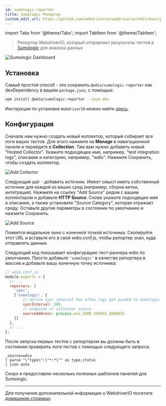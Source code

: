 ```yaml
---
id: sumologic-reporter
title: Sumologic Репортер
custom_edit_url: https://github.com/webdriverio/webdriverio/edit/main/packages/wdio-sumologic-reporter/README.md
---
```


import Tabs from '@theme/Tabs';
import TabItem from '@theme/TabItem';

> Репортер WebdriverIO, который отправляет результаты тестов в [Sumologic](https://www.sumologic.com/) для анализа данных

![Sumologic Dashboard](/img/sumologic.png "Sumologic Dashboard")

## Установка

Самый простой способ - это сохранить `@wdio/sumologic-reporter` как devDependency в вашем `package.json`, с помощью:

```sh
npm install @wdio/sumologic-reporter --save-dev
```

Инструкции по установке `WebdriverIO` можно найти [здесь](https://webdriver.io/docs/gettingstarted).

## Конфигурация

Сначала нам нужно создать новый коллектор, который собирает все логи ваших тестов. Для этого нажмите на __Manage__ в навигационной панели и перейдите в __Collection__. Там вам нужно добавить новый "Hosted Collector". Укажите подходящее имя, например, "test integration logs", описание и категорию, например, "wdio". Нажмите Сохранить, чтобы создать коллектор.

![Add Collector](https://webdriver.io/images/sumo-collector.png "Add Collector")

Следующий шаг - добавить источник. Имеет смысл иметь собственный источник для каждой из ваших сред (например, сборка ветки, интеграция). Нажмите на ссылку "Add Source" рядом с вашим коллектором и добавьте __HTTP Source__. Снова укажите подходящее имя и описание, а также установите "Source Category", которая отражает среду. Оставьте другие параметры в состоянии по умолчанию и нажмите Сохранить.

![Add Source](https://webdriver.io/images/sumo-source.png "Add Source")

Появится модальное окно с конечной точкой источника. Скопируйте этот URL и вставьте его в свой wdio.conf.js, чтобы репортер знал, куда отправлять данные.

Следующий код показывает конфигурацию тест-раннера wdio по умолчанию. Просто добавьте `'sumologic'` в качестве репортера в массив и добавьте вашу конечную точку источника:

```js
// wdio.conf.js
module.exports = {
  // ...
  reporters: [
    'spec',
    ['sumologic', {
        // define sync interval how often logs get pushed to Sumologic
        syncInterval: 100,
        // endpoint of collector source
        sourceAddress: process.env.SUMO_SOURCE_ADDRESS
    }]
  ],
  // ...
};
```

После запуска первых тестов с репортером вы должны быть в состоянии проверить логи тестов с помощью следующего запроса:

```
_source=wdio
| parse "\"type\":\"*:*\"" as type,status
| json auto
```

Скоро я предоставлю несколько полезных шаблонов панелей для Sumologic.

----

Для получения дополнительной информации о WebdriverIO посетите [домашнюю страницу](https://webdriver.io).